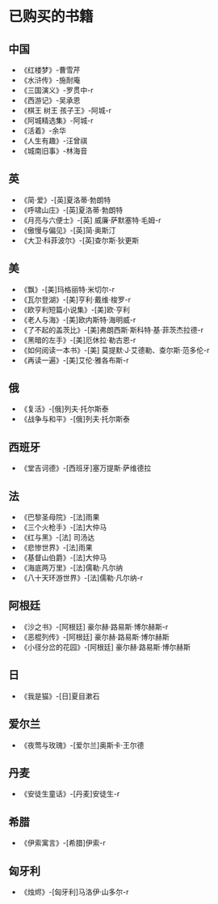 # 已购买的书籍
## 中国
- 《红楼梦》-曹雪芹
- 《水浒传》-施耐庵
- 《三国演义》-罗贯中-r
- 《西游记》-吴承恩
- 《棋王 树王 孩子王》-阿城-r
- 《阿城精选集》-阿城-r
- 《活着》-余华
- 《人生有趣》-汪曾祺
- 《城南旧事》-林海音

## 英
- 《简·爱》-[英]夏洛蒂·勃朗特
- 《呼啸山庄》-[英]夏洛蒂·勃朗特
- 《月亮与六便士》-[英] 威廉·萨默塞特·毛姆-r
- 《傲慢与偏见》-[英]简·奥斯汀
- 《大卫·科菲波尔》-[英]查尔斯·狄更斯

## 美
- 《飘》-[美]玛格丽特·米切尔-r
- 《瓦尔登湖》-[美]亨利·戴维·梭罗-r
- 《欧亨利短篇小说集》-[美]欧·亨利
- 《老人与海》-[美]欧内斯特·海明威-r
- 《了不起的盖茨比》-[美]弗朗西斯·斯科特·基·菲茨杰拉德-r
- 《黑暗的左手》-[美]厄休拉·勒古恩-r
- 《如何阅读一本书》-[美] 莫提默·J·艾德勒、查尔斯·范多伦-r
- 《再读一遍》-[美]艾伦·雅各布斯-r

## 俄
- 《复活》-[俄]列夫·托尔斯泰
- 《战争与和平》-[俄]列夫·托尔斯泰

## 西班牙
- 《堂吉诃德》-[西班牙]塞万提斯·萨维德拉

## 法
- 《巴黎圣母院》-[法]雨果
- 《三个火枪手》-[法]大仲马
- 《红与黑》-[法] 司汤达
- 《悲惨世界》-[法]雨果
- 《基督山伯爵》-[法]大仲马
- 《海底两万里》-[法]儒勒·凡尔纳
- 《八十天环游世界》-[法]儒勒·凡尔纳-r

## 阿根廷
- 《沙之书》-[阿根廷] 豪尔赫·路易斯·博尔赫斯-r
- 《恶棍列传》-[阿根廷] 豪尔赫·路易斯·博尔赫斯
- 《小径分岔的花园》-[阿根廷] 豪尔赫·路易斯·博尔赫斯

## 日
- 《我是猫》-[日]夏目漱石

## 爱尔兰
- 《夜莺与玫瑰》-[爱尔兰]奥斯卡·王尔德

## 丹麦
- 《安徒生童话》-[丹麦]安徒生-r

## 希腊
- 《伊索寓言》-[希腊]伊索-r

## 匈牙利
- 《烛烬》-[匈牙利]马洛伊·山多尔-r
